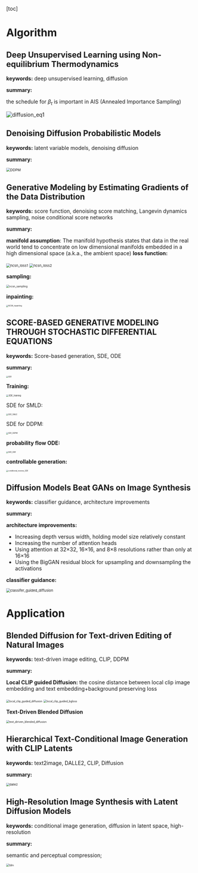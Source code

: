 [toc]

# Algorithm

## Deep Unsupervised Learning using Non-equilibrium Thermodynamics

**keywords:** deep unsupervised learning, diffusion

**summary:**

the schedule for $\beta_t$ is important in AIS (Annealed Importance Sampling)

<img src="E:\github_repos\paper_reading\fig\diffusion_eq1.png" alt="diffusion_eq1"  />

## Denoising Diffusion Probabilistic Models

**keywords:** latent variable models, denoising diffusion

**summary:**

<img src="E:\github_repos\paper_reading\fig\DDPM.png" alt="DDPM" style="zoom:67%;" />

## Generative Modeling by Estimating Gradients of the Data Distribution

**keywords:** score function, denoising score matching, Langevin dynamics sampling, noise conditional score networks

**summary:**

**manifold assumption**: The manifold hypothesis states that data in the real world tend to concentrate on low dimensional manifolds embedded in a high dimensional space (a.k.a., the ambient space)
**loss function:**

<img src="E:\github_repos\paper_reading\fig\ncsn_loss1.png" alt="ncsn_loss1" style="zoom:67%;" />

<img src="E:\github_repos\paper_reading\fig\ncsn_loss2.png" alt="ncsn_loss2" style="zoom:67%;" />

**sampling:**

<img src="E:\github_repos\paper_reading\fig\ncsn_sampling.png" alt="ncsn_sampling" style="zoom: 50%;" />

**inpainting:**

<img src="E:\github_repos\paper_reading\fig\NCSN_inpainting.png" alt="NCSN_inpainting" style="zoom: 33%;" />

## SCORE-BASED GENERATIVE MODELING THROUGH STOCHASTIC DIFFERENTIAL EQUATIONS

**keywords:** Score-based generation, SDE, ODE

**summary:**

<img src="E:\github_repos\paper_reading\fig\SDE.png" alt="SDE" style="zoom: 33%;" />

**Training:**

<img src="E:\github_repos\paper_reading\fig\SDE_training.png" alt="SDE_training" style="zoom:40%;" />

SDE for SMLD:

<img src="E:\github_repos\paper_reading\fig\SDE_SMLD.png" alt="SDE_SMLD" style="zoom:33%;" />

SDE for DDPM:

<img src="E:\github_repos\paper_reading\fig\SDE_DDPM.png" alt="SDE_DDPM" style="zoom:33%;" />

**probability flow ODE:**

<img src="E:\github_repos\paper_reading\fig\SDE_ODE.png" alt="SDE_ODE" style="zoom:33%;" />

**controllable generation:**

<img src="E:\github_repos\paper_reading\fig\conditional_reverse_SDE.png" alt="conditional_reverse_SDE" style="zoom:33%;" />

## Diffusion Models Beat GANs on Image Synthesis

**keywords:** classifier guidance, architecture improvements

**summary:**

**architecture improvements:**

* Increasing depth versus width, holding model size relatively constant
* Increasing the number of attention heads
* Using attention at 32×32, 16×16, and 8×8 resolutions rather than only at 16×16
* Using the BigGAN residual block for upsampling and downsampling the activations

**classifier guidance:**

<img src="E:\github_repos\paper_reading\fig\classifer_guided_diffusion.png" alt="classifer_guided_diffusion" style="zoom:67%;" />



# Application

## Blended Diffusion for Text-driven Editing of Natural Images

**keywords:** text-driven image editing, CLIP, DDPM

**summary:**

**Local CLIP guided Diffusion:** the cosine distance between local clip image embedding and text embedding+background preserving loss

<img src="E:\github_repos\paper_reading\fig\local_clip_guided_diffusion.png" alt="local_clip_guided_diffusion" style="zoom:50%;" />

<img src="E:\github_repos\paper_reading\fig\local_clip_guided_bgloss.png" alt="local_clip_guided_bgloss" style="zoom:50%;" />

**Text-Driven Blended Diffusion**

<img src="E:\github_repos\paper_reading\fig\text_diriven_blended_diffusion.png" alt="text_diriven_blended_diffusion" style="zoom:50%;" />

## Hierarchical Text-Conditional Image Generation with CLIP Latents

**keywords:** text2image, DALLE2, CLIP, Diffusion

**summary:**

<img src="E:\github_repos\paper_reading\fig\dalle2.png" alt="dalle2" style="zoom:55%;" />

## High-Resolution Image Synthesis with Latent Diffusion Models

**keywords:** conditional image generation, diffusion in latent space, high-resolution

**summary:**

semantic and perceptual compression; 

<img src="E:\github_repos\paper_reading\fig\ldm.png" alt="ldm" style="zoom: 50%;" />
